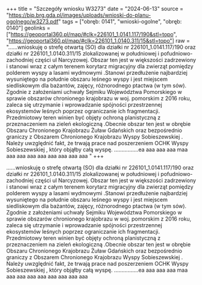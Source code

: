 +++
title = "Szczegóły wniosku W3273"
date = "2024-06-13"
source = "https://bip.brg.gda.pl/images/uploads/wnioski-do-planu-ogolnego/w3273.pdf"
tags = ["obręb: 0141", "wnioski-ogolne", "obręb: 0140"]
geolinks = ["https://geoportal360.pl/map/#clk=226101_1.0141.117/190&stl=topo", "https://geoportal360.pl/map/#clk=226101_1.0140.311/15&stl=topo"]
raw = "......wnioskuję o strefę otwartą (SO) dla działki nr 226101_1.0141.117/190 oraz działki nr 226101_1.0140.311/15 zlokalizowanej w południowej i pofudniowo- zachodniej części ul Narcyzowej. Obszar ten jest w większości zadrzewiony i stanowi wraz z całym terenem korytarz migracyjny dla zwierząt pomiędzy polderem wyspy a lasami wydmowymi .Stanowi przedłużenie najbardziej wysuniętego na południe obszaru leśnego wyspy i jest miejscem siedliskowym dla bażantów, zajęcy, różnorodnego ptactwa (w tym sów). Zgodnie z założeniami uchwały Sejmiku Województwa Pomorskiego w sprawie obszarów chronionego krajobrazu w woj. pomorskim z 2016 roku, zaleca się utrzymanie i wprowadzanie spójności przestrzennej ekosystemów leśnych poprzez ograniczanie ich fragmentacji. Przedmiotowy teren winien być objęty ochroną planistyczną z przeznaczeniem na zieleń ekologiczną .Obecnie obszar ten jest w obrębie Obszaru Chronionego Krajobrazu Żuław Gdańskich oraz bezpośrednio graniczy z Obszarem Chronionego Krajobrazu Wyspy Sobieszewskiej . Należy uwzględnić fakt, że trwają prace nad poszerzeniem OCHK Wyspy Sobieszewskiej , który objąłby całą wyspę. ................ea aaa aaa aaa maa aaa aaa aaa aaa aaa aaa aaa aaa "
+++

......wnioskuję o strefę otwartą (SO) dla działki nr 226101_1.0141.117/190 oraz działki nr
226101_1.0140.311/15 zlokalizowanej w południowej i pofudniowo- zachodniej części ul Narcyzowej.
Obszar ten jest w większości zadrzewiony i stanowi wraz z całym terenem korytarz migracyjny dla zwierząt
pomiędzy polderem wyspy a lasami wydmowymi .Stanowi przedłużenie najbardziej wysuniętego na południe
obszaru leśnego wyspy i jest miejscem siedliskowym dla bażantów, zajęcy, różnorodnego ptactwa (w tym
sów). Zgodnie z założeniami uchwały Sejmiku Województwa Pomorskiego w sprawie obszarów chronionego
krajobrazu w woj. pomorskim z 2016 roku, zaleca się utrzymanie i wprowadzanie spójności przestrzennej
ekosystemów leśnych poprzez ograniczanie ich fragmentacji. Przedmiotowy teren winien być objęty ochroną
planistyczną z przeznaczeniem na zieleń ekologiczną .Obecnie obszar ten jest w obrębie Obszaru
Chronionego Krajobrazu Żuław Gdańskich oraz bezpośrednio graniczy z Obszarem Chronionego Krajobrazu
Wyspy Sobieszewskiej . Należy uwzględnić fakt, że trwają prace nad poszerzeniem OCHK Wyspy
Sobieszewskiej , który objąłby całą wyspę. ................ea aaa aaa aaa maa aaa aaa aaa aaa aaa aaa aaa aaa



